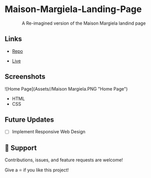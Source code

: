 # Maison-Margiela-Landing-Page


<p align="center">A Re-imagined version of the Maison Margiela landind page</p>

## Links

- [Repo](https://github.com/Rohit19060/<project-name> "<project-name> Repo")

- [Live](<https://maisonmargielalandingpage.netlify.app/> "Live View")

## Screenshots

![Home Page](Assets//Maison Margiela.PNG "Home Page")

- HTML
- CSS

## Future Updates

- [ ] Implement Responsive Web Design

## 🤝 Support

Contributions, issues, and feature requests are welcome!

Give a ⭐️ if you like this project!
